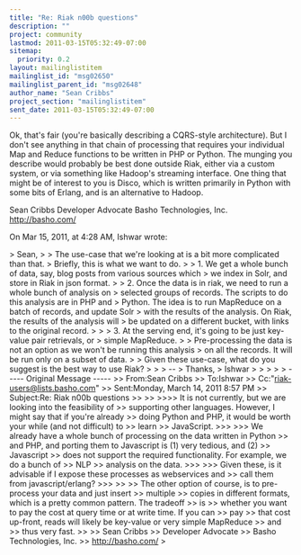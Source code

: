 ```yaml
---
title: "Re: Riak n00b questions"
description: ""
project: community
lastmod: 2011-03-15T05:32:49-07:00
sitemap:
  priority: 0.2
layout: mailinglistitem
mailinglist_id: "msg02650"
mailinglist_parent_id: "msg02648"
author_name: "Sean Cribbs"
project_section: "mailinglistitem"
sent_date: 2011-03-15T05:32:49-07:00
---
```



Ok, that's fair (you're basically describing a CQRS-style architecture). But I 
don't see anything in that chain of processing that requires your individual 
Map and Reduce functions to be written in PHP or Python. The munging you 
describe would probably be best done outside Riak, either via a custom system, 
or via something like Hadoop's streaming interface. One thing that might be of 
interest to you is Disco, which is written primarily in Python with some bits 
of Erlang, and is an alternative to Hadoop.

Sean Cribbs 
Developer Advocate
Basho Technologies, Inc.
http://basho.com/

On Mar 15, 2011, at 4:28 AM, Ishwar wrote:

&gt; Sean,
&gt; 
&gt; The use-case that we're looking at is a bit more complicated than that. 
&gt; Briefly, this is what we want to do.
&gt; 
&gt; 1. We get a whole bunch of data, say, blog posts from various sources which 
&gt; we index in Solr, and store in Riak in json format.
&gt; 
&gt; 2. Once the data is in riak, we need to run a whole bunch of analysis on 
&gt; selected groups of records. The scripts to do this analysis are in PHP and 
&gt; Python. The idea is to run MapReduce on a batch of records, and update Solr 
&gt; with the results of the analysis. On Riak, the results of the analysis will 
&gt; be updated on a different bucket, with links to the original record.
&gt; 
&gt; 
&gt; 3. At the serving end, it's going to be just key-value pair retrievals, or 
&gt; simple MapReduce.
&gt; 
&gt; Pre-processing the data is not an option as we won't be running this analysis 
&gt; on all the records. It will be run only on a subset of data.
&gt; 
&gt; Given these use-case, what do you suggest is the best way to use Riak?
&gt; 
&gt; 
&gt; --
&gt; Thanks,
&gt; Ishwar
&gt; 
&gt; 
&gt; 
&gt; 
&gt; ----- Original Message -----
&gt;&gt; From:Sean Cribbs 
&gt;&gt; To:Ishwar 
&gt;&gt; Cc:"riak-users@lists.basho.com" 
&gt;&gt; Sent:Monday, March 14, 2011 8:57 PM
&gt;&gt; Subject:Re: Riak n00b questions
&gt;&gt; 
&gt;&gt; 
&gt;&gt;&gt;&gt; It is not currently, but we are looking into the feasibility of 
&gt;&gt; supporting other languages. However, I might say that if you're already 
&gt;&gt; doing Python and PHP, it would be worth your while (and not difficult) to 
&gt;&gt; learn 
&gt;&gt; JavaScript.
&gt;&gt;&gt; 
&gt;&gt;&gt; We already have a whole bunch of processing on the data written in Python 
&gt;&gt; and PHP, and porting them to Javascript is (1) very tedious, and (2) 
&gt;&gt; Javascript 
&gt;&gt; does not support the required functionality. For example, we do a bunch of 
&gt;&gt; NLP 
&gt;&gt; analysis on the data.
&gt;&gt;&gt; 
&gt;&gt;&gt; Given these, is it advisable if I expose these processes as webservices and 
&gt;&gt; call them from javascript/erlang?
&gt;&gt;&gt; 
&gt;&gt; 
&gt;&gt; The other option of course, is to pre-process your data and just insert 
&gt;&gt; multiple 
&gt;&gt; copies in different formats, which is a pretty common pattern. The tradeoff 
&gt;&gt; is 
&gt;&gt; whether you want to pay the cost at query time or at write time. If you can 
&gt;&gt; pay 
&gt;&gt; that cost up-front, reads will likely be key-value or very simple MapReduce 
&gt;&gt; and 
&gt;&gt; thus very fast.
&gt;&gt; 
&gt;&gt; Sean Cribbs 
&gt;&gt; Developer Advocate
&gt;&gt; Basho Technologies, Inc.
&gt;&gt; http://basho.com/
&gt; 
